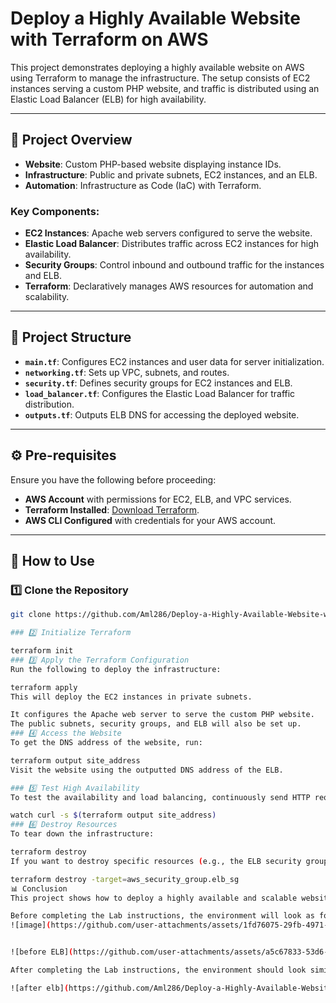 
# Deploy a Highly Available Website with Terraform on AWS

This project demonstrates deploying a highly available website on AWS using Terraform to manage the infrastructure. The setup consists of EC2 instances serving a custom PHP website, and traffic is distributed using an Elastic Load Balancer (ELB) for high availability.

---

## 📝 Project Overview

- **Website**: Custom PHP-based website displaying instance IDs.
- **Infrastructure**: Public and private subnets, EC2 instances, and an ELB.
- **Automation**: Infrastructure as Code (IaC) with Terraform.

### Key Components:
- **EC2 Instances**: Apache web servers configured to serve the website.
- **Elastic Load Balancer**: Distributes traffic across EC2 instances for high availability.
- **Security Groups**: Control inbound and outbound traffic for the instances and ELB.
- **Terraform**: Declaratively manages AWS resources for automation and scalability.

---

## 📂 Project Structure

- **`main.tf`**: Configures EC2 instances and user data for server initialization.
- **`networking.tf`**: Sets up VPC, subnets, and routes.
- **`security.tf`**: Defines security groups for EC2 instances and ELB.
- **`load_balancer.tf`**: Configures the Elastic Load Balancer for traffic distribution.
- **`outputs.tf`**: Outputs ELB DNS for accessing the deployed website.

---

## ⚙️ Pre-requisites

Ensure you have the following before proceeding:

- **AWS Account** with permissions for EC2, ELB, and VPC services.
- **Terraform Installed**: [Download Terraform](https://www.terraform.io/downloads).
- **AWS CLI Configured** with credentials for your AWS account.

---

## 🚀 How to Use

### 1️⃣ Clone the Repository
```bash
git clone https://github.com/Aml286/Deploy-a-Highly-Available-Website-with-Terraform-on-AWS.git

### 2️⃣ Initialize Terraform

terraform init
### 3️⃣ Apply the Terraform Configuration
Run the following to deploy the infrastructure:

terraform apply
This will deploy the EC2 instances in private subnets.

It configures the Apache web server to serve the custom PHP website.
The public subnets, security groups, and ELB will also be set up.
### 4️⃣ Access the Website
To get the DNS address of the website, run:

terraform output site_address
Visit the website using the outputted DNS address of the ELB.

### 5️⃣ Test High Availability
To test the availability and load balancing, continuously send HTTP requests:

watch curl -s $(terraform output site_address)
### 6️⃣ Destroy Resources
To tear down the infrastructure:

terraform destroy
If you want to destroy specific resources (e.g., the ELB security group):

terraform destroy -target=aws_security_group.elb_sg
📊 Conclusion
This project shows how to deploy a highly available and scalable website on AWS using Terraform. The infrastructure automation provided by Terraform makes resource management, updates, and decommissioning efficient and straightforward.

Before completing the Lab instructions, the environment will look as follows:
![image](https://github.com/user-attachments/assets/1fd76075-29fb-4971-b4b5-4efe985e40b4)


![before ELB](https://github.com/user-attachments/assets/a5c67833-53d6-413e-8914-a7eede433f44)

After completing the Lab instructions, the environment should look similar to:

![after elb](https://github.com/Aml286/Deploy-a-Highly-Available-Website-with-Terraform-on-AWS/blob/main/after%20elb.png)
